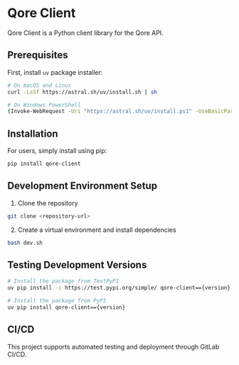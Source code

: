 # Qore Client

Qore Client is a Python client library for the Qore API.

## Prerequisites

First, install `uv` package installer:

```bash
# On macOS and Linux
curl -LsSf https://astral.sh/uv/install.sh | sh

# On Windows PowerShell
(Invoke-WebRequest -Uri "https://astral.sh/uv/install.ps1" -UseBasicParsing).Content | pwsh -Command -
```

## Installation

For users, simply install using pip:

```bash
pip install qore-client
```

## Development Environment Setup

1. Clone the repository

```bash
git clone <repository-url>
```

2. Create a virtual environment and install dependencies

```bash
bash dev.sh
```

## Testing Development Versions

```bash
# Install the package from TestPyPI
uv pip install -i https://test.pypi.org/simple/ qore-client=={version}

# Install the package from PyPI
uv pip install qore-client=={version}
```

## CI/CD

This project supports automated testing and deployment through GitLab CI/CD.